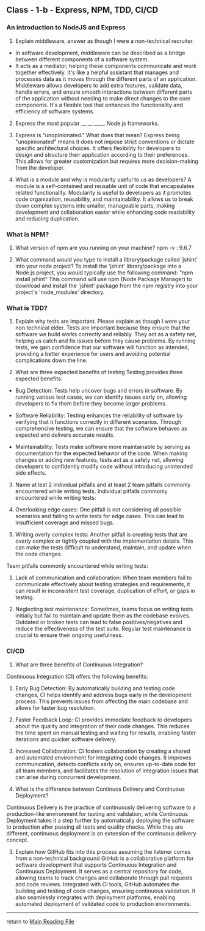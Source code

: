 ## Class - 1-b - Express, NPM, TDD, CI/CD 
### An introduction to NodeJS and Express

1. Explain middleware, answer as though I were a non-technical recruiter.
- In software development, middleware can be described as a bridge between different components of a software system. 
- It acts as a mediator, helping these components communicate and work together effectively. It's like a helpful assistant that manages and processes data as it moves through the different parts of an application. Middleware allows developers to add extra features, validate data, handle errors, and ensure smooth interactions between different parts of the application without needing to make direct changes to the core components. It's a flexible tool that enhances the functionality and efficiency of software systems.

2. Express the most popular __ __ ____.
Node.js frameworks.

3. Express is “unopinionated.” What does that mean?
Express being "unopinionated" means it does not impose strict conventions or dictate specific architectural choices. It offers flexibility for developers to design and structure their application according to their preferences. This allows for greater customization but requires more decision-making from the developer.

4. What is a module and why is modularity useful to us as developers?
A module is a self-contained and reusable unit of code that encapsulates related functionality. Modularity is useful to developers as it promotes code organization, reusability, and maintainability. It allows us to break down complex systems into smaller, manageable parts, making development and collaboration easier while enhancing code readability and reducing duplication.


### What is NPM?

1. What version of npm are you running on your machine?
npm -v : 9.6.7

2. What command would you type to install a library/package called ‘jshint’ into your node project?
To install the 'jshint' library/package into a Node.js project, you would typically use the following command:
"npm install jshint"
This command will use npm (Node Package Manager) to download and install the 'jshint' package from the npm registry into your project's 'node_modules' directory.


### What is TDD?

1. Explain why tests are important. Please explain as though I were your non technical elder.
Tests are important because they ensure that the software we build works correctly and reliably. They act as a safety net, helping us catch and fix issues before they cause problems. By running tests, we gain confidence that our software will function as intended, providing a better experience for users and avoiding potential complications down the line.

2. What are three expected benefits of testing
Testing provides three expected benefits:

- Bug Detection: Tests help uncover bugs and errors in software. By running various test cases, we can identify issues early on, allowing developers to fix them before they become larger problems.

- Software Reliability: Testing enhances the reliability of software by verifying that it functions correctly in different scenarios. Through comprehensive testing, we can ensure that the software behaves as expected and delivers accurate results.

- Maintainability: Tests make software more maintainable by serving as documentation for the expected behavior of the code. When making changes or adding new features, tests act as a safety net, allowing developers to confidently modify code without introducing unintended side effects.


3. Name at lest 2 individual pitfalls and at least 2 team pitfalls commonly encountered while writing tests.
Individual pitfalls commonly encountered while writing tests:

1. Overlooking edge cases: One pitfall is not considering all possible scenarios and failing to write tests for edge cases. This can lead to insufficient coverage and missed bugs.

2. Writing overly complex tests: Another pitfall is creating tests that are overly complex or tightly coupled with the implementation details. This can make the tests difficult to understand, maintain, and update when the code changes.

Team pitfalls commonly encountered while writing tests:

1. Lack of communication and collaboration: When team members fail to communicate effectively about testing strategies and requirements, it can result in inconsistent test coverage, duplication of effort, or gaps in testing.

2. Neglecting test maintenance: Sometimes, teams focus on writing tests initially but fail to maintain and update them as the codebase evolves. Outdated or broken tests can lead to false positives/negatives and reduce the effectiveness of the test suite. Regular test maintenance is crucial to ensure their ongoing usefulness.


### CI/CD

1. What are three benefits of Continuous Integration?

Continuous Integration (CI) offers the following benefits:

1. Early Bug Detection: By automatically building and testing code changes, CI helps identify and address bugs early in the development process. This prevents issues from affecting the main codebase and allows for faster bug resolution.

2. Faster Feedback Loop: CI provides immediate feedback to developers about the quality and integration of their code changes. This reduces the time spent on manual testing and waiting for results, enabling faster iterations and quicker software delivery.

3. Increased Collaboration: CI fosters collaboration by creating a shared and automated environment for integrating code changes. It improves communication, detects conflicts early on, ensures up-to-date code for all team members, and facilitates the resolution of integration issues that can arise during concurrent development.


2. What is the difference between Continuos Delivery and Continuous Deployment?

Continuous Delivery is the practice of continuously delivering software to a production-like environment for testing and validation, while Continuous Deployment takes it a step further by automatically deploying the software to production after passing all tests and quality checks. While they are different, continuous deployment is an extension of the continuous delivery concept.

3. Explain how GitHub fits into this process assuming the listener comes from a non-technical background
GitHub is a collaborative platform for software development that supports Continuous Integration and Continuous Deployment. It serves as a central repository for code, allowing teams to track changes and collaborate through pull requests and code reviews. Integrated with CI tools, GitHub automates the building and testing of code changes, ensuring continuous validation. It also seamlessly integrates with deployment platforms, enabling automated deployment of validated code to production environments.
------------------------------------------------
return to [Main Reading File](./README.md)